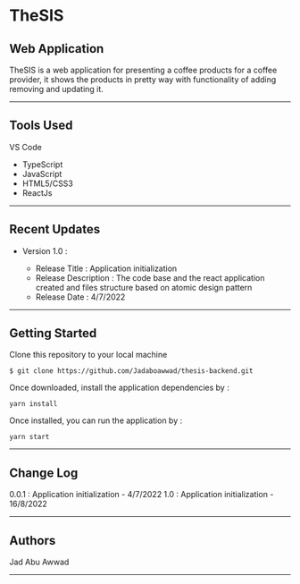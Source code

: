 # TheSIS

## Web Application

TheSIS is a web application for presenting a coffee products for a coffee provider, it shows the products in pretty way
with functionality of adding removing and updating it.

---

## Tools Used

VS Code

- TypeScript
- JavaScript
- HTML5/CSS3
- ReactJs

---

## Recent Updates

- Version 1.0 :

  - Release Title : Application initialization
  - Release Description : The code base and the react application created and files structure based on atomic design
    pattern
  - Release Date : 4/7/2022

---

## Getting Started

Clone this repository to your local machine

```
$ git clone https://github.com/Jadaboawwad/thesis-backend.git
```

Once downloaded, install the application dependencies by :

```
yarn install
```

Once installed, you can run the application by :

```
yarn start
```

---

## Change Log

0.0.1 : Application initialization - 4/7/2022 1.0 : Application initialization - 16/8/2022

---

## Authors

Jad Abu Awwad

---
